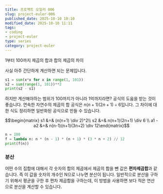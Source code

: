 ```yaml
---
title: 프로젝트 오일러 006
slug: project-euler-006
published_date: 2025-10-10 10:10
modified_date: 2025-10-10 11:11
tags:
- coding
- project-euler
type: series
category: project-euler
---
```


1부터 100까지 제곱의 합과 합의 제곱의 차이

사실 아주 간단하게 계산하면 되는 문제입니다. 
```python
s1 = sum(x*x for x in range(1, 101))
s2 = sum(range(1, 101))**2
print(s2 - s1)
```

하지만 계산해야하는 범위가 100까지가 아니라 1억까지라면? 공식의 도움을 받는 것이 좋습니다. 연속한 자연수의 제곱의 합 공식은 $n(n+1)(2n+1) \div 6$입니다. 그 차이에 대한 식도 정리하면 일반화된 공식으로 만들 수 있습니다. 

$$\begin{matrix} s1 &=& (n(n+1) \div 2)^2\\ s2 &=& n(n+1)(2n+1) \div 6 \\ a1 - a2 &=& n(n-1)(n+1)(3n+2) \div 12\end{matrix}$$


```python
n = 100
f = lambda n: n * (n - 1) * (n + 1) * (3 * n + 2) // 12
print(f(n))
```

### 분산

어떤 수의 집합에 대해서 각 숫자의 합의 제곱에서 제곱의 합을 뺀 값은 **편차제곱합**과 같습니다. 즉 이 값을 숫자의 개수인 N으로 나누면 분산이 됩니다. 일반적으로 분산을 구하기 위해서 평균을 구한 후 편차 제곱합을 구하는데, 이 방법을 사용하면 보다 적은 연산으로 분산을 계산할 수 있습니다. 